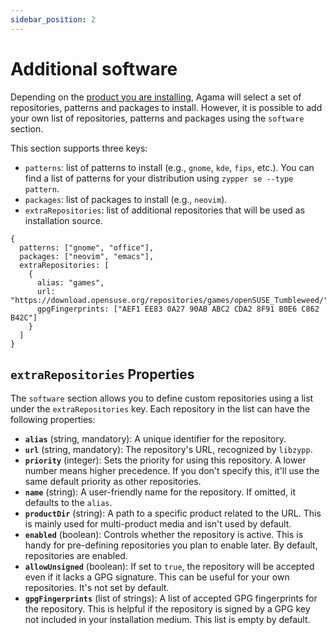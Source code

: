 ```yaml
---
sidebar_position: 2
---
```


# Additional software

Depending on the [product you are installing](./product), Agama will select a set of repositories,
patterns and packages to install. However, it is possible to add your own list of repositories,
patterns and packages using the `software` section.

This section supports three keys:

- `patterns`: list of patterns to install (e.g., `gnome`, `kde`, `fips`, etc.). You can find a list
  of patterns for your distribution using `zypper se --type pattern`.
- `packages`: list of packages to install (e.g., `neovim`).
- `extraRepositories`: list of additional repositories that will be used as installation source.

```jsonnet
{
  patterns: ["gnome", "office"],
  packages: ["neovim", "emacs"],
  extraRepositories: [
    {
      alias: "games",
      url: "https://download.opensuse.org/repositories/games/openSUSE_Tumbleweed/",
      gpgFingerprints: ["AEF1 EE83 0A27 90AB ABC2 CDA2 8F91 B0E6 C862 B42C"]
    }
  ]
}
```

## `extraRepositories` Properties

The `software` section allows you to define custom repositories using a list under
the `extraRepositories` key. Each repository in the list can have the following properties:

* **`alias`** (string, mandatory): A unique identifier for the repository.
* **`url`** (string, mandatory): The repository's URL, recognized by `libzypp`.
* **`priority`** (integer): Sets the priority for using this repository. A lower number means higher
  precedence. If you don't specify this, it'll use the same default priority as other repositories.
* **`name`** (string): A user-friendly name for the repository. If omitted, it defaults to
  the `alias`.
* **`productDir`** (string): A path to a specific product related to the URL. This is mainly used
  for multi-product media and isn't used by default.
* **`enabled`** (boolean): Controls whether the repository is active. This is handy for
  pre-defining repositories you plan to enable later. By default, repositories are enabled.
* **`allowUnsigned`** (boolean): If set to `true`, the repository will be accepted even if it lacks
  a GPG signature. This can be useful for your own repositories. It's not set by default.
* **`gpgFingerprints`** (list of strings): A list of accepted GPG fingerprints for the repository.
  This is helpful if the repository is signed by a GPG key not included in your installation medium.
  This list is empty by default.
